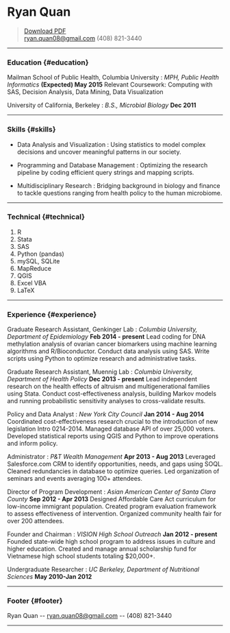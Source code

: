 # Ryan Quan

> [Download PDF](Quan_Resume.pdf)  
> [ryan.quan08@gmail.com](ryan.quan08@gmail.com)
> (408) 821-3440

------

### Education {#education}

Mailman School of Public Health, Columbia University
: *MPH, Public Health Informatics*
  __(Expected) May 2015__
  Relevant Coursework: Computing with SAS, Decision Analysis, Data Mining, Data Visualization

University of California, Berkeley
: *B.S., Microbial Biology*
  __Dec 2011__

------

### Skills {#skills}

* Data Analysis and Visualization
  : Using statistics to model complex decisions and uncover meaningful patterns in our society. 

* Programming and Database Management
  : Optimizing the research pipeline by coding efficient query strings and mapping scripts.

* Multidisciplinary Research
  : Bridging background in biology and finance to tackle questions ranging from health policy to the human microbiome.

-------

### Technical {#technical}

1. R
1. Stata
1. SAS
1. Python (pandas)
1. mySQL, SQLite
1. MapReduce
1. QGIS
1. Excel VBA
1. LaTeX

------

### Experience {#experience}

Graduate Research Assistant, Genkinger Lab
: *Columbia University, Department of Epidemiology*
  __Feb 2014 - present__
  Lead coding for DNA methylation analysis of ovarian cancer biomarkers using machine learning algorithms and R/Bioconductor. Conduct data analysis using SAS. Write scripts using Python to optimize research and administrative tasks.

Graduate Research Assistant, Muennig Lab
: *Columbia University, Department of Health Policy*
  __Dec 2013 - present__
  Lead independent research on the health effects of altruism and multigenerational families using Stata. Conduct cost-effectiveness analysis, building Markov models and running probabilistic sensitivity analyses to cross-validate results. 

Policy and Data Analyst
: *New York City Council*
  __Jan 2014 - Aug 2014__
  Coordinated cost-effectiveness research crucial to the introduction of new legislation Intro 0214-2014. Managed database API of over 25,000 voters. Developed statistical reports using QGIS and Python to improve operations and inform policy.

Administrator
: *P&T Wealth Management*
  __Apr 2013 - Aug 2013__
  Leveraged Salesforce.com CRM to identify opportunities, needs, and gaps using SOQL. Cleaned redundancies in database to optimize queries. Led organization of seminars and events averaging 100+ attendees.

Director of Program Development
: *Asian American Center of Santa Clara County*
  __Sep 2012 - Apr 2013__
  Designed Affordable Care Act curriculum for low-income immigrant population. Created program evaluation framework to assess effectiveness of intervention. Organized community health fair for over 200 attendees. 

Founder and Chairman
: *VISION High School Outreach*
  __Jan 2012 - present__
  Founded state-wide high school program to address issues in culture and higher education. Created and manage annual scholarship fund for Vietnamese high school students totaling $20,000+.

Undergraduate Researcher
: *UC Berkeley, Department of Nutritional Sciences*
  __May 2010-Jan 2012__

------

### Footer {#footer}

Ryan Quan -- [ryan.quan08@gmail.com](ryan.quan08@gmail.com) -- (408) 821-3440

------
